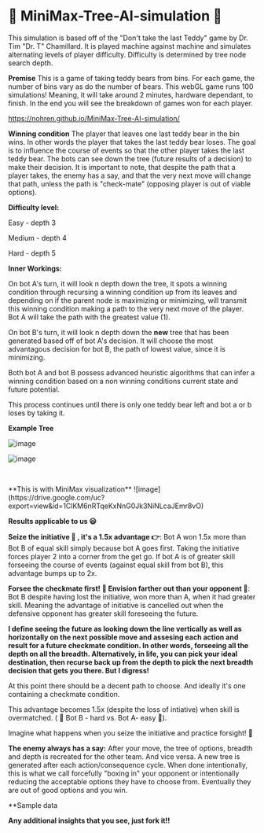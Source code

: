 # :evergreen_tree: MiniMax-Tree-AI-simulation :robot:
This simulation is based off of the "Don't take the last Teddy" game by Dr. Tim "Dr. T" Chamillard.  It is played machine against machine and simulates alternating levels of player difficulty.  Difficulty is determined by tree node search depth.

**Premise**
This is a game of taking teddy bears from bins.  For each game, the number of bins vary as do the number of bears.  This webGL game runs 100 simulations! Meaning, it will take around 2 minutes, hardware dependant, to finish.  In the end you will see the breakdown of games won for each player.

https://nohren.github.io/MiniMax-Tree-AI-simulation/

**Winning condition**
The player that leaves one last teddy bear in the bin wins.  In other words the player that takes the last teddy bear loses.  The goal is to influence the course of events so that the other player takes the last teddy bear.  The bots can see down the tree (future results of a decision) to make their decision.  It is important to note, that despite the path that a player takes, the enemy has a say, and that the very next move will change that path, unless the path is "check-mate" (opposing player is out of viable options).

**Difficulty level:**
 
 Easy - depth 3 
 
 Medium - depth 4 
 
 Hard - depth 5

**Inner Workings:**

On bot A's turn, it will look n depth down the tree, it spots a winning condition through recursing a winning condition up from its leaves and depending on if the parent node is maximizing or minimizing, will transmit this winning condition making a path to the very next move of the player.  Bot A will take the path with the greatest value (1).

On bot B's turn, it will look n depth down the **new** tree that has been generated based off of bot A's decision.  It will choose the most advantagous decision for bot B, the path of lowest value, since it is minimizing.

Both bot A and bot B possess advanced heuristic algorithms that can infer a winning condition based on a non winning conditions current state and future potential.

This process continues until there is only one teddy bear left and bot a or b loses by taking it.

**Example Tree**

![image](https://drive.google.com/uc?export=view&id=1TmYRmUjQyiRQUbEfTMYjeanQE0k1RhO5)

![image](https://drive.google.com/uc?export=view&id=1MukVgZ-4hZ0awSCrFkiOw6OVIGLXYBFj)
<p>&nbsp;</p>
**This is with MiniMax visualization**
![image](https://drive.google.com/uc?export=view&id=1ClKM6nRTqeKxNnG0Jk3NiNLcaJEmr8vO)




**Results applicable to us :smiley:**


**Seize the initiative :runner: , it's a 1.5x advantage :point_right:**: Bot A won 1.5x more than Bot B of equal skill simply because bot A goes first.  Taking the initiative forces player 2 into a corner from the get go.  If bot A is of greater skill forseeing the course of events (against equal skill from bot B), this advantage bumps up to 2x.


**Forsee the checkmate first! :raising_hand: Envision farther out than your opponent :see_no_evil:**: Bot B despite having lost the initiative, won more than A, when it had greater skill.  Meaning the advantage of initiative is cancelled out when the defensive opponent has greater skill foreseeing the future.

**I define seeing the future as looking down the line vertically as well as horizontally on the next possible move and assesing each action and result for a future checkmate condition. In other words, forseeing all the depth on all the breadth.  Alternatively, in life, you can pick your ideal destination, then recurse back up from the depth to pick the next breadth decision that gets you there. But I digress!**

At this point there should be a decent path to choose. And ideally it's one containing a checkmate condition. 

This advantage becomes 1.5x (despite the loss of intiative) when skill is overmatched. ( :robot: Bot B - hard vs. Bot A- easy :see_no_evil:).  

Imagine what happens when you seize the initiative and practice forsight! :metal:

**The enemy always has a say:** After your move, the tree of options, breadth and depth is recreated for the other team. And vice versa. A new tree is generated after each action/consequence cycle.  When done intentionally, this is what we call forcefully "boxing in" your opponent or intentionally reducing the acceptable options they have to choose from. Eventually they are out of good options and you win.

**Sample data 


**Any additional insights that you see, just fork it!!**
